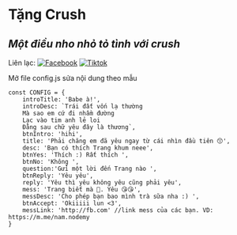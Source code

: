 # Tặng Crush
## _Một điều nho nhỏ tỏ tình với crush_

Liên lạc: 
[![Facebook](https://i.imgur.com/GRqy96ts.jpg)](https://www.facebook.com/nam.nodemy)
[![Tiktok](https://i.imgur.com/Nbfl1E7t.jpg)](https://www.tiktok.com/@manindev)

Mở file config.js sửa nội dung theo mẫu
```
const CONFIG = {
    introTitle: 'Babe à!',
    introDesc: `Trái đất vốn lạ thường
    Mà sao em cứ đi nhầm đường
    Lạc vào tim anh lẻ loi
    Đằng sau chữ yêu đây là thương`,
    btnIntro: 'hihi',
    title: 'Phải chăng em đã yêu ngay từ cái nhìn đầu tiên 😙',
    desc: 'Bạn có thích Trang khum neee',
    btnYes: 'Thích :) Rất thích ',
    btnNo: 'Không ',
    question:'Gửi một lời đến Trang nào ',
    btnReply: 'Yêu yêu',
    reply: 'Yêu thì yêu không yêu cũng phải yêu',
    mess: 'Trang biết mà 🥰. Yêu 😘😘',
    messDesc: 'Cho phép bạn bao mình trà sữa nha :) ',
    btnAccept: 'Okiiiii lun <3',
    messLink: 'http://fb.com' //link mess của các bạn. VD: https://m.me/nam.nodemy
}
```

